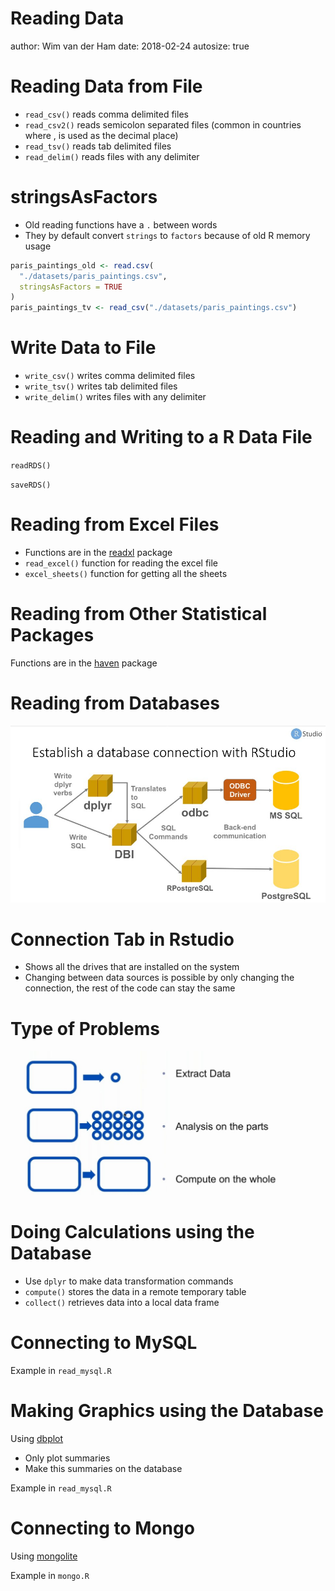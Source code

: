 

Reading Data
========================================================
author: Wim van der Ham
date: 2018-02-24
autosize: true

Reading Data from File
========================================================

- `read_csv()` reads comma delimited files 
- `read_csv2()` reads semicolon separated files (common in countries where , is used as the decimal place) 
- `read_tsv()` reads tab delimited files
- `read_delim()` reads files with any delimiter

stringsAsFactors
========================================================

- Old reading functions have a `.` between words
- They by default convert `strings` to `factors` because of old R memory usage


```r
paris_paintings_old <- read.csv(
  "./datasets/paris_paintings.csv", 
  stringsAsFactors = TRUE
)
paris_paintings_tv <- read_csv("./datasets/paris_paintings.csv")
```

Write Data to File
========================================================

- `write_csv()` writes comma delimited files 
- `write_tsv()` writes tab delimited files
- `write_delim()` writes files with any delimiter

Reading and Writing to a R Data File
========================================================

`readRDS()`

`saveRDS()`

Reading from Excel Files
========================================================

- Functions are in the [readxl](http://readxl.tidyverse.org/) package
- `read_excel()` function for reading the excel file
- `excel_sheets()` function for getting all the sheets

Reading from Other Statistical Packages
========================================================

Functions are in the [haven](http://haven.tidyverse.org/) package

Reading from Databases
========================================================

![Database Connection](./database_connection.jpg)

Connection Tab in Rstudio
========================================================

- Shows all the drives that are installed on the system
- Changing between data sources is possible by only changing the connection, the rest of the code can stay the same

Type of Problems
========================================================

![Type of Problems](./type_of_problems.jpg)

Doing Calculations using the Database
========================================================

- Use `dplyr` to make data transformation commands
- `compute()` stores the data in a remote temporary table
- `collect()` retrieves data into a local data frame

Connecting to MySQL
========================================================

Example in `read_mysql.R`

Making Graphics using the Database
========================================================

Using [dbplot](https://rviews.rstudio.com/2017/08/16/visualizations-with-r-and-databases/)

- Only plot summaries
- Make this summaries on the database

Example in `read_mysql.R`

Connecting to Mongo
========================================================

Using [mongolite](https://jeroen.github.io/mongolite/)

Example in `mongo.R`
